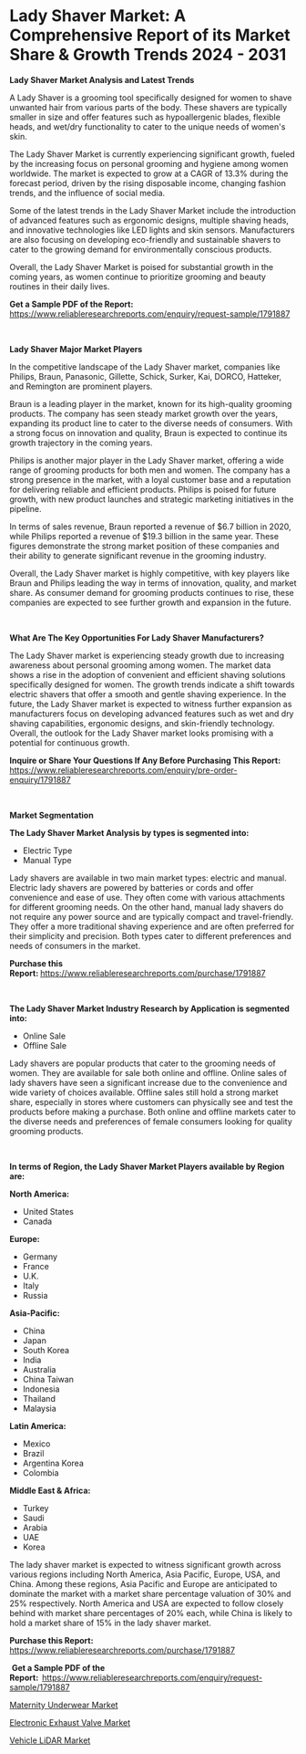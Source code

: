 <p><h1>Lady Shaver Market: A Comprehensive Report of its Market Share & Growth Trends 2024 - 2031</h1></p><p><strong>Lady Shaver Market Analysis and Latest Trends</strong></p>
<p><p>A Lady Shaver is a grooming tool specifically designed for women to shave unwanted hair from various parts of the body. These shavers are typically smaller in size and offer features such as hypoallergenic blades, flexible heads, and wet/dry functionality to cater to the unique needs of women's skin.</p><p>The Lady Shaver Market is currently experiencing significant growth, fueled by the increasing focus on personal grooming and hygiene among women worldwide. The market is expected to grow at a CAGR of 13.3% during the forecast period, driven by the rising disposable income, changing fashion trends, and the influence of social media.</p><p>Some of the latest trends in the Lady Shaver Market include the introduction of advanced features such as ergonomic designs, multiple shaving heads, and innovative technologies like LED lights and skin sensors. Manufacturers are also focusing on developing eco-friendly and sustainable shavers to cater to the growing demand for environmentally conscious products.</p><p>Overall, the Lady Shaver Market is poised for substantial growth in the coming years, as women continue to prioritize grooming and beauty routines in their daily lives.</p></p>
<p><strong>Get a Sample PDF of the Report:&nbsp;</strong> <a href="https://www.reliableresearchreports.com/enquiry/request-sample/1791887">https://www.reliableresearchreports.com/enquiry/request-sample/1791887</a></p>
<p>&nbsp;</p>
<p><strong>Lady Shaver Major Market Players</strong></p>
<p><p>In the competitive landscape of the Lady Shaver market, companies like Philips, Braun, Panasonic, Gillette, Schick, Surker, Kai, DORCO, Hatteker, and Remington are prominent players. </p><p>Braun is a leading player in the market, known for its high-quality grooming products. The company has seen steady market growth over the years, expanding its product line to cater to the diverse needs of consumers. With a strong focus on innovation and quality, Braun is expected to continue its growth trajectory in the coming years.</p><p>Philips is another major player in the Lady Shaver market, offering a wide range of grooming products for both men and women. The company has a strong presence in the market, with a loyal customer base and a reputation for delivering reliable and efficient products. Philips is poised for future growth, with new product launches and strategic marketing initiatives in the pipeline.</p><p>In terms of sales revenue, Braun reported a revenue of $6.7 billion in 2020, while Philips reported a revenue of $19.3 billion in the same year. These figures demonstrate the strong market position of these companies and their ability to generate significant revenue in the grooming industry.</p><p>Overall, the Lady Shaver market is highly competitive, with key players like Braun and Philips leading the way in terms of innovation, quality, and market share. As consumer demand for grooming products continues to rise, these companies are expected to see further growth and expansion in the future.</p></p>
<p>&nbsp;</p>
<p><strong>What Are The Key Opportunities For Lady Shaver Manufacturers?</strong></p>
<p><p>The Lady Shaver market is experiencing steady growth due to increasing awareness about personal grooming among women. The market data shows a rise in the adoption of convenient and efficient shaving solutions specifically designed for women. The growth trends indicate a shift towards electric shavers that offer a smooth and gentle shaving experience. In the future, the Lady Shaver market is expected to witness further expansion as manufacturers focus on developing advanced features such as wet and dry shaving capabilities, ergonomic designs, and skin-friendly technology. Overall, the outlook for the Lady Shaver market looks promising with a potential for continuous growth.</p></p>
<p><strong>Inquire or Share Your Questions If Any Before Purchasing This Report:</strong> <a href="https://www.reliableresearchreports.com/enquiry/pre-order-enquiry/1791887">https://www.reliableresearchreports.com/enquiry/pre-order-enquiry/1791887</a></p>
<p>&nbsp;</p>
<p><strong>Market Segmentation</strong></p>
<p><strong>The Lady Shaver Market Analysis by types is segmented into:</strong></p>
<p><ul><li>Electric Type</li><li>Manual Type</li></ul></p>
<p><p>Lady shavers are available in two main market types: electric and manual. Electric lady shavers are powered by batteries or cords and offer convenience and ease of use. They often come with various attachments for different grooming needs. On the other hand, manual lady shavers do not require any power source and are typically compact and travel-friendly. They offer a more traditional shaving experience and are often preferred for their simplicity and precision. Both types cater to different preferences and needs of consumers in the market.</p></p>
<p><strong>Purchase this Report:&nbsp;</strong><a href="https://www.reliableresearchreports.com/purchase/1791887">https://www.reliableresearchreports.com/purchase/1791887</a></p>
<p>&nbsp;</p>
<p><strong>The Lady Shaver Market Industry Research by Application is segmented into:</strong></p>
<p><ul><li>Online Sale</li><li>Offline Sale</li></ul></p>
<p><p>Lady shavers are popular products that cater to the grooming needs of women. They are available for sale both online and offline. Online sales of lady shavers have seen a significant increase due to the convenience and wide variety of choices available. Offline sales still hold a strong market share, especially in stores where customers can physically see and test the products before making a purchase. Both online and offline markets cater to the diverse needs and preferences of female consumers looking for quality grooming products.</p></p>
<p>&nbsp;</p>
<p><strong>In terms of Region, the Lady Shaver Market Players available by Region are:</strong></p>
<p>
    <p> <strong> North America: </strong>
        <ul>
            <li>United States</li>
            <li>Canada</li>
        </ul>
        </p> 
    <p> <strong> Europe: </strong>
        <ul>
            <li>Germany</li>
            <li>France</li>
            <li>U.K.</li>
            <li>Italy</li>
            <li>Russia</li>
        </ul>
        </p> 
    <p> <strong> Asia-Pacific: </strong>
        <ul>
            <li>China</li>
            <li>Japan</li>
            <li>South Korea</li>
            <li>India</li>
            <li>Australia</li>
            <li>China Taiwan</li>
            <li>Indonesia</li>
            <li>Thailand</li>
            <li>Malaysia</li>
        </ul>
        </p> 
    <p> <strong> Latin America: </strong>
        <ul>
            <li>Mexico</li>
            <li>Brazil</li>
            <li>Argentina Korea</li>
            <li>Colombia</li>
        </ul>
        </p> 
    <p> <strong> Middle East & Africa: </strong>
        <ul>
            <li>Turkey</li>
            <li>Saudi</li>
            <li>Arabia</li>
            <li>UAE</li>
            <li>Korea</li>
        </ul>
    </p>
    </p>
<p><p>The lady shaver market is expected to witness significant growth across various regions including North America, Asia Pacific, Europe, USA, and China. Among these regions, Asia Pacific and Europe are anticipated to dominate the market with a market share percentage valuation of 30% and 25% respectively. North America and USA are expected to follow closely behind with market share percentages of 20% each, while China is likely to hold a market share of 15% in the lady shaver market.</p></p>
<p><strong>Purchase this Report: </strong><a href="https://www.reliableresearchreports.com/purchase/1791887">https://www.reliableresearchreports.com/purchase/1791887</a></p>
<p>&nbsp;<strong>Get a Sample PDF of the Report:&nbsp;&nbsp;</strong><a href="https://www.reliableresearchreports.com/enquiry/request-sample/1791887">https://www.reliableresearchreports.com/enquiry/request-sample/1791887</a></p>
<p><strong></strong></p>
<p><p><a href="https://github.com/singletonthaxterkelliehr2df/Market-Research-Report-List-1/blob/main/maternity-underwear-market.md">Maternity Underwear Market</a></p><p><a href="https://spotless-saver-8fd.notion.site/Global-Electronic-Exhaust-Valve-Market-by-Types-Applications-and-Major-Players-with-Regional-Grow-2ea581216a034ebba7be5bdbff1960d4">Electronic Exhaust Valve Market</a></p><p><a href="https://gentle-editor-9db.notion.site/Vehicle-LiDAR-Market-Size-Focuses-on-Market-Dynamics-In-Depth-Analysis-and-Future-Projections-of-it-9dc96ad1adf94c42a02add210eb555a1">Vehicle LiDAR Market</a></p></p>